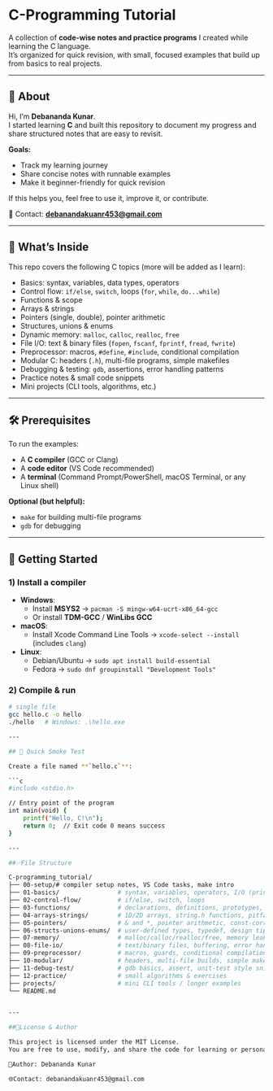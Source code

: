 # C-Programming Tutorial

A collection of **code-wise notes and practice programs** I created while learning the C language.  
It’s organized for quick revision, with small, focused examples that build up from basics to real projects.

---

## 📌 About

Hi, I’m **Debananda Kunar**.  
I started learning **C** and built this repository to document my progress and share structured notes that are easy to revisit.

**Goals:**
- Track my learning journey
- Share concise notes with runnable examples
- Make it beginner-friendly for quick revision

If this helps you, feel free to use it, improve it, or contribute.

📧 Contact: **debanandakuanr453@gmail.com**

---

## 📖 What’s Inside

This repo covers the following C topics (more will be added as I learn):

- Basics: syntax, variables, data types, operators  
- Control flow: `if/else`, `switch`, loops (`for`, `while`, `do...while`)  
- Functions & scope  
- Arrays & strings  
- Pointers (single, double), pointer arithmetic  
- Structures, unions & enums  
- Dynamic memory: `malloc`, `calloc`, `realloc`, `free`  
- File I/O: text & binary files (`fopen`, `fscanf`, `fprintf`, `fread`, `fwrite`)  
- Preprocessor: macros, `#define`, `#include`, conditional compilation  
- Modular C: headers (`.h`), multi-file programs, simple makefiles  
- Debugging & testing: `gdb`, assertions, error handling patterns  
- Practice notes & small code snippets  
- Mini projects (CLI tools, algorithms, etc.)

---

## 🛠 Prerequisites

To run the examples:

- A **C compiler** (GCC or Clang)
- A **code editor** (VS Code recommended)
- A **terminal** (Command Prompt/PowerShell, macOS Terminal, or any Linux shell)

**Optional (but helpful):**
- `make` for building multi-file programs
- `gdb` for debugging

---

## 🚀 Getting Started

### 1) Install a compiler

- **Windows**:  
  - Install **MSYS2** → `pacman -S mingw-w64-ucrt-x86_64-gcc`  
  - Or install **TDM-GCC** / **WinLibs GCC**  
- **macOS**:  
  - Install Xcode Command Line Tools → `xcode-select --install` (includes `clang`)
- **Linux**:  
  - Debian/Ubuntu → `sudo apt install build-essential`  
  - Fedora → `sudo dnf groupinstall "Development Tools"`

### 2) Compile & run

```bash
# single file
gcc hello.c -o hello
./hello   # Windows: .\hello.exe

---

## 🧪 Quick Smoke Test

Create a file named **`hello.c`**:

```c
#include <stdio.h>

// Entry point of the program
int main(void) {
    printf("Hello, C!\n");
    return 0;  // Exit code 0 means success
}

---

##✅File Structure 

C-programming_tutorial/
├── 00-setup/# compiler setup notes, VS Code tasks, make intro
├── 01-basics/                # syntax, variables, operators, I/O (printf/scanf)
├── 02-control-flow/          # if/else, switch, loops
├── 03-functions/             # declarations, definitions, prototypes, recursion
├── 04-arrays-strings/        # 1D/2D arrays, string.h functions, pitfalls
├── 05-pointers/              # & and *, pointer arithmetic, const-correctness
├── 06-structs-unions-enums/  # user-defined types, typedef, design tips
├── 07-memory/                # malloc/calloc/realloc/free, memory leaks
├── 08-file-io/               # text/binary files, buffering, error handling
├── 09-preprocessor/          # macros, guards, conditional compilation
├── 10-modular/               # headers, multi-file builds, simple makefiles
├── 11-debug-test/            # gdb basics, assert, unit-test style snippets
├── 12-practice/              # small algorithms & exercises
├── projects/                 # mini CLI tools / longer examples
└── README.md


---

##📜License & Author

This project is licensed under the MIT License. 
You are free to use, modify, and share the code for learning or personal projects.

🏡Author: Debananda Kunar

🌐Contact: debanandakuanr453@gmail.com

